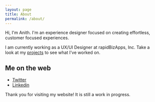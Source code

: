 ```yaml
---
layout: page
title: About
permalink: /about/
---
```


Hi, I'm Anith. I'm an experience designer focused on creating effortless, customer focused experiences. 

I am currently working as a UX/UI Designer at rapidBizApps, Inc. Take a look at my <a href="/">projects</a> to see what I've worked on.

## Me on the web
- <a href="https://twitter.com/anithvishwanath" target="_blank">Twitter</a>
- <a href="https://https://linkedin.com/in/anithvishwanath" target="_blank">Linkedin</a>

Thank you for visiting my website! It is still a work in progress.
